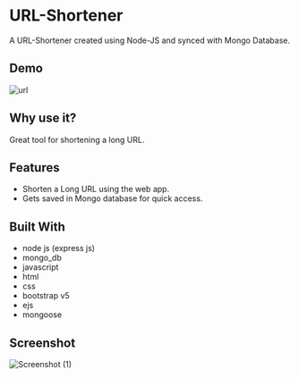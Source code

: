 # URL-Shortener

A URL-Shortener created using Node-JS and synced with Mongo Database.

## Demo
![url](https://user-images.githubusercontent.com/62428342/103532261-eb127c80-4eb0-11eb-8bb3-afda1d433dae.gif)

## Why use it?

Great tool for shortening a long URL.

## Features

* Shorten a Long URL using the web app.
* Gets saved in Mongo database for quick access.

## Built With

* node js (express js)
* mongo_db
* javascript
* html
* css
* bootstrap v5
* ejs
* mongoose

## Screenshot
![Screenshot (1)](https://user-images.githubusercontent.com/62428342/103528805-9966f380-4eaa-11eb-8f89-7fd230e01324.png)
